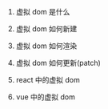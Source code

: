 1. 虚拟 dom 是什么

2. 虚拟 dom 如何新建
3. 虚拟 dom 如何渲染
4. 虚拟 dom 如何更新(patch)
5. react 中的虚拟 dom
6. vue 中的虚拟 dom
